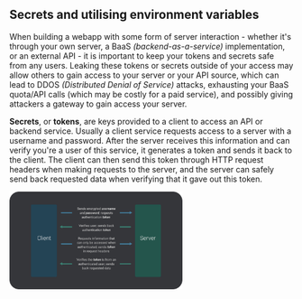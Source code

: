 ## Secrets and utilising environment variables

When building a webapp with some form of server interaction - whether it's through your own server, a BaaS *(backend-as-a-service)*  implementation, or an external API - it is important to keep your tokens and secrets safe from any users. Leaking these tokens or secrets outside of your access may allow others to gain access to your server or your API source, which can lead to DDOS *(Distributed Denial of Service)* attacks, exhausting your BaaS quota/API calls (which may be costly for a paid service), and possibly giving attackers a gateway to gain access your server. 

**Secrets**, or **tokens**, are keys provided to a client to access an API or backend service. Usually a client service requests access to a server with a username and password. After the server receives this information and can verify you're a user of this service, it generates a token and sends it back to the client. The client can then send this token through HTTP request headers when making requests to the server, and the server can safely send back requested data when verifying that it gave out this token. 



<img src="https://raw.githubusercontent.com/atude/portfolio-blog/master/_assets/3_client-server-img.png" alt="client-server-token-model" style="zoom:30%; text-align: center" />